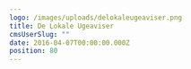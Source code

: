 ```yaml
---
logo: /images/uploads/delokaleugeaviser.png
title: De Lokale Ugeaviser
cmsUserSlug: ""
date: 2016-04-07T00:00:00.000Z
position: 80
---
```


